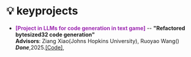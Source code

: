 <br>

# 💡 keyprojects 

- <span style="color: #9C27B0; font-weight:bold;">[Project in LLMs for code generation in text game]</span> 
--  **"Refactored bytesized32 code generation"**\
  **Advisors**: Ziang Xiao(Johns Hopkins University), Ruoyao Wang()\
***Done***,2025.[[Code]](https://github.com/isle-dev/BYTESIZED32-Refactored/tree/main/data/refactored_programs),
